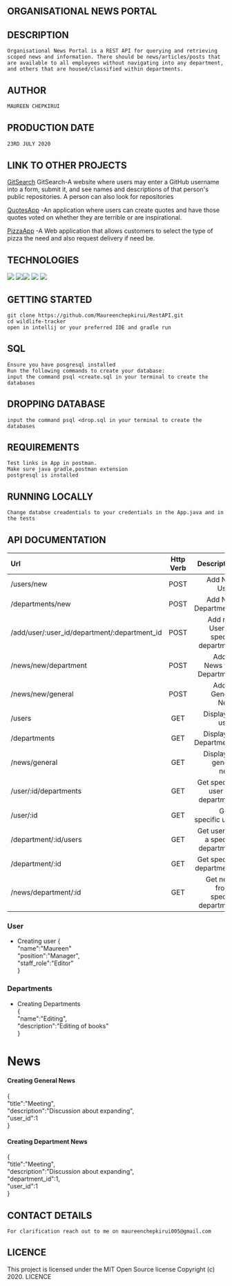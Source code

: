 ## ORGANISATIONAL NEWS PORTAL

## DESCRIPTION
````
Organisational News Portal is a REST API for querying and retrieving scoped news and information. There should be news/articles/posts that are available to all employees without navigating into any department, and others that are housed/classified within departments.
````

## AUTHOR
```bash
MAUREEN CHEPKIRUI
```
## PRODUCTION DATE
````bash
23RD JULY 2020
````
## LINK TO OTHER PROJECTS

[GitSearch](https://github.com/Maureenchepkirui/GitSearch) GitSearch-A website where users may enter a GitHub username into a form, submit it, and see names and descriptions of that person's public repositories. A person can also look for repositories

[QuotesApp](https://github.com/Maureenchepkirui/Quotes)   -An application where users can create quotes and have those quotes voted on whether they are terrible or are inspirational.

[PizzaApp](https://github.com/Maureenchepkirui/IP4PIZZA) -A Web application that allows customers to select the type of pizza the need and also request delivery if need be.

## TECHNOLOGIES

![](https://forthebadge.com/images/badges/powered-by-electricity.svg) ![](https://forthebadge.com/images/badges/uses-html.svg)![](https://forthebadge.com/images/badges/made-with-java.svg) ![](https://forthebadge.com/images/badges/uses-css.svg) ![](https://forthebadge.com/images/badges/uses-git.svg)

## GETTING STARTED
```
git clone https://github.com/Maureenchepkirui/RestAPI.git
cd wildlife-tracker
open in intellij or your preferred IDE and gradle run
```
## SQL
````
Ensure you have posgresql installed
Run the following commands to create your database:
input the command psql <create.sql in your terminal to create the databases
````
## DROPPING DATABASE
````
input the command psql <drop.sql in your terminal to create the databases
````
## REQUIREMENTS
````
Test links in App in postman.
Make sure java gradle,postman extension  
postgresql is installed
````
## RUNNING LOCALLY
````
Change databse creadentials to your credentials in the App.java and in the tests
````
## API DOCUMENTATION

| Url                                          | Http Verb  | Description |
| :--------------------------------------------|:---:| -------------------------:|
| /users/new                                   |POST|     Add New Users  |
| /departments/new                             |POST|     Add New Departments |
|/add/user/:user_id/department/:department_id  |POST|     Add new Users to specific department|
| /news/new/department                         |POST|     Adding News to a Department|
| /news/new/general                            |POST|     Adding General News|
|/users                                        |GET |     Display all users|
| /departments                                 |GET |      Display all Departments|
|/news/general                                 |GET |     Display all general news|
| /user/:id/departments                        |GET |     Get specific user in a department|
| /user/:id                                    |GET |     Get a specific user|
| /department/:id/users                        |GET |     Get users in a specific department|
| /department/:id                              |GET |     Get specific departments|
| /news/department/:id                         |GET |    Get news from a specific department|

### User
* Creating user
{ \
  "name":"Maureen"\
  "position":"Manager",\
  "staff_role":"Editor"\
 }
 
 ### Departments
 * Creating Departments  
{ \
  "name":"Editing",\
  "description":"Editing of books"\
 }
 
 
 # News
  
  #### Creating General News 
 { \
   "title":"Meeting",\
   "description":"Discussion about expanding",\
   "user_id":1 \
  }
  #### Creating Department News 
  
  { \
    "title":"Meeting",\
    "description":"Discussion about expanding",\
    "department_id":1, \
    "user_id":1 \
   }

## CONTACT DETAILS
````
For clarification reach out to me on maureenchepkirui005@gmail.com
````

## LICENCE

This project is licensed under the MIT Open Source license Copyright (c) 2020. LICENCE